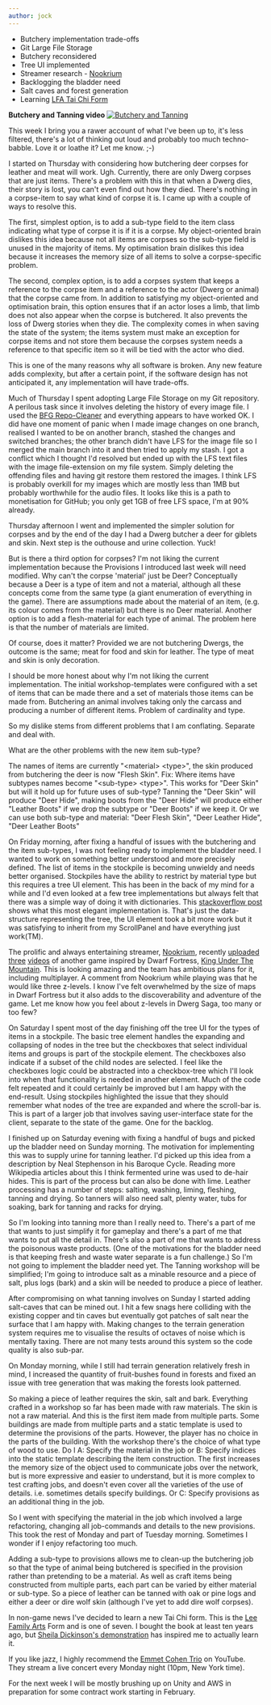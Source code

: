 ```yaml
---
author: jock
---
```

* Butchery implementation trade-offs
* Git Large File Storage
* Butchery reconsidered
* Tree UI implemented
* Streamer research - [Nookrium](https://www.twitch.tv/nookrium)
* Backlogging the bladder need
* Salt caves and forest generation
* Learning [LFA Tai Chi Form](https://www.lfataichi.online/)

**Butchery and Tanning video**
[![Butchery and Tanning](http://img.youtube.com/vi/qYb-n_m-XXo/0.jpg)](https://youtu.be/qYb-n_m-XXo)

This week I bring you a rawer account of what I've been up to, it's less filtered, there's a lot of thinking out loud and probably too much techno-babble. Love it or loathe it? Let me know. ;-)

I started on Thursday with considering how butchering deer corpses for leather and meat will work. Ugh. Currently, there are only Dwerg corpses that are just items. There's a problem with this in that when a Dwerg dies, their story is lost, you can't even find out how they died. There's nothing in a corpse-item to say what kind of corpse it is. I came up with a couple of ways to resolve this. 

The first, simplest option, is to add a sub-type field to the item class indicating what type of corpse it is if it is a corpse. My object-oriented brain dislikes this idea because not all items are corpses so the sub-type field is unused in the majority of items. My optimisation brain dislikes this idea because it increases the memory size of all items to solve a corpse-specific problem. 

The second, complex option, is to add a corpses system that keeps a reference to the corpse item and a reference to the actor (Dwerg or animal) that the corpse came from. In addition to satisfying my object-oriented and optimisation brain, this option ensures that if an actor loses a limb, that limb does not also appear when the corpse is butchered. It also prevents the loss of Dwerg stories when they die. The complexity comes in when saving the state of the system; the items system must make an exception for corpse items and not store them  because the corpses system needs a reference to that specific item so it will be tied with the actor who died.

This is one of the many reasons why all software is broken. Any new feature adds complexity, but after a certain point, if the software design has not anticipated it, any implementation will have trade-offs.

Much of Thursday I spent adopting Large File Storage on my Git repository. A perilous task since it involves deleting the history of every image file. I used the [BFG Repo-Cleaner](https://rtyley.github.io/bfg-repo-cleaner/) and everything appears to have worked OK. I did have one moment of panic when I made image changes on one branch, realised I wanted to be on another branch, stashed the changes and switched branches; the other branch didn't have LFS for the image file so I merged the main branch into it and then tried to apply my stash. I got a conflict which I thought I'd resolved but ended up with the LFS text files with the image file-extension on my file system. Simply deleting the offending files and having git restore them restored the images. I think LFS is probably overkill for my images which are mostly less than 1MB but probably worthwhile for the audio files. It looks like this is a path to monetisation for GitHub; you only get 1GB of free LFS space, I'm at 90% already.

Thursday afternoon I went and implemented the simpler solution for corpses and by the end of the day I had a Dwerg butcher a deer for giblets and skin. Next step is the outhouse and urine collection. Yuck!

But is there a third option for corpses? I'm not liking the current implementation because the Provisions I introduced last week will need modified. Why can't the corpse 'material' just be Deer? Conceptually because a Deer is a type of item and not a material, although all these concepts come from the same type (a giant enumeration of everything in the game). There are assumptions made about the material of an item, (e.g. its colour comes from the material) but there is no Deer material. Another option is to add a flesh-material for each type of animal. The problem here is that the number of materials are limited.

Of course, does it matter? Provided we are not butchering Dwergs, the outcome is the same; meat for food and skin for leather. The type of meat and skin is only decoration.

I should be more honest about why I'm not liking the current implementation. The initial workshop-templates were configured with a set of items that can be made there and a set of materials those items can be made from. Butchering an animal involves taking only the carcass and producing a number of different items. Problem of cardinality and type.

So my dislike stems from different problems that I am conflating. Separate and deal with.

What are the other problems with the new item sub-type?

The names of items are currently "\<material\> \<type\>", the skin produced from butchering the deer is now "Flesh Skin". Fix: Where items have subtypes names become "\<sub-type\> \<type\>". This works for "Deer Skin" but will it hold up for future uses of sub-type? Tanning the "Deer Skin" will produce "Deer Hide", making boots from the "Deer Hide" will produce either "Leather Boots" if we drop the subtype or "Deer Boots" if we keep it. Or we can use both sub-type and material: "Deer Flesh Skin", "Deer Leather Hide", "Deer Leather Boots"

On Friday morning, after fixing a handful of issues with the butchering and the item sub-types, I was not feeling ready to implement the bladder need. I wanted to work on something better understood and more precisely defined. The list of items in the stockpile is becoming unwieldy and needs better organised. Stockpiles have the ability to restrict by material type but this requires a tree UI element. This has been in the back of my mind for a while and I'd even looked at a few tree implementations but always felt that there was a simple way of doing it with dictionaries. This [stackoverflow post](https://stackoverflow.com/a/942088/595050) shows what this most elegant implementation is. That's just the data-structure representing the tree, the UI element took a bit more work but it was satisfying to inherit from my ScrollPanel and have everything just work(TM).

The prolific and always entertaining streamer, [Nookrium](https://www.twitch.tv/nookrium), recently [uploaded](https://youtu.be/VpyZ_AhPS4s) [three](https://youtu.be/GBByOCfUUfU) [videos](https://youtu.be/O-0QT9T1IAA) of another game inspired by Dwarf Fortress, [King Under The Mountain](http://kingunderthemounta.in/). This is looking amazing and the team has ambitious plans for it, including multiplayer. A comment from Nookrium while playing was that he would like three z-levels. I know I've felt overwhelmed by the size of maps in Dwarf Fortress but it also adds to the discoverability and adventure of the game. Let me know how you feel about z-levels in Dwerg Saga, too many or too few?

On Saturday I spent most of the day finishing off the tree UI for the types of items in a stockpile. The basic tree element handles the expanding and collapsing of nodes in the tree but the checkboxes that select individual items and groups is part of the stockpile element. The checkboxes also indicate if a subset of the child nodes are selected. I feel like the checkboxes logic could be abstracted into a checkbox-tree which I'll look into when that functionality is needed in another element. Much of the code felt repeated and it could certainly be improved but I am happy with the end-result. Using stockpiles highlighted the issue that they should remember what nodes of the tree are expanded and where the scroll-bar is. This is part of a larger job that involves saving user-interface state for the client, separate to the state of the game. One for the backlog.

I finished up on Saturday evening with fixing a handful of bugs and picked up the bladder need on Sunday morning. The motivation for implementing this was to supply urine for tanning leather. I'd picked up this idea from a description by Neal Stephenson in his Baroque Cycle. Reading more Wikipedia articles about this I think fermented urine was used to de-hair hides. This is part of the process but can also be done with lime. Leather processing has a number of steps: salting, washing, liming, fleshing, tanning and drying. So tanners will also need salt, plenty water, tubs for soaking, bark for tanning and racks for drying.

So I'm looking into tanning more than I really need to. There's a part of me that wants to just simplify it for gameplay and there's a part of me that wants to put all the detail in. There's also a part of me that wants to address the poisonous waste products. (One of the motivations for the bladder need is that keeping fresh and waste water separate is a fun challenge.) So I'm not going to implement the bladder need yet. The Tanning workshop will be simplified; I'm going to introduce salt as a minable resource and a piece of salt, plus logs (bark) and a skin will be needed to produce a piece of leather.

After compromising on what tanning involves on Sunday I started adding salt-caves that can be mined out. I hit a few snags here colliding with the existing copper and tin caves but eventually got patches of salt near the surface that I am happy with. Making changes to the terrain generation system requires me to visualise the results of octaves of noise which is mentally taxing. There are not many tests around this system so the code quality is also sub-par.

On Monday morning, while I still had terrain generation relatively fresh in mind, I increased the quantity of fruit-bushes found in forests and fixed an issue with tree generation that was making the forests look patterned.

So making a piece of leather requires the skin, salt and bark. Everything crafted in a workshop so far has been made with raw materials. The skin is not a raw material. And this is the first item made from multiple parts. Some buildings are made from multiple parts and a static template is used to determine the provisions of the parts. However, the player has no choice in the parts of the building. With the workshop there's the choice of what type of wood to use. Do I A: Specify the material in the job or B: Specify indices into the static template describing the item construction. The first increases the memory size of the object used to communicate jobs over the network, but is more expressive and easier to understand, but it is more complex to test crafting jobs, and doesn't even cover all the varieties of the use of details. i.e. sometimes details specify buildings. Or C: Specify provisions as an additional thing in the job.

So I went with specifying the material in the job which involved a large refactoring, changing all job-commands and details to the new provisions. This took the rest of Monday and part of Tuesday morning. Sometimes I wonder if I enjoy refactoring too much.

Adding a sub-type to provisions allows me to clean-up the butchering job so that the type of animal being butchered is specified in the provision rather than pretending to be a material. As well as craft items being constructed from multiple parts, each part can be varied by either material or sub-type. So a piece of leather can be tanned with oak or pine logs and either a deer or dire wolf skin (although I've yet to add dire wolf corpses).

In non-game news I've decided to learn a new Tai Chi form. This is the [Lee Family Arts](https://www.lfataichi.online/) Form and is one of seven. I bought the book at least ten years ago, but [Sheila Dickinson's demonstration](https://youtu.be/NxNZWGtAX4o) has inspired me to actually learn it.

If you like jazz, I highly recommend the [Emmet Cohen Trio](https://www.youtube.com/c/EmmetCohen/featured) on YouTube. They stream a live concert every Monday night (10pm, New York time).

For the next week I will be mostly brushing up on Unity and AWS in preparation for some contract work starting in February.

